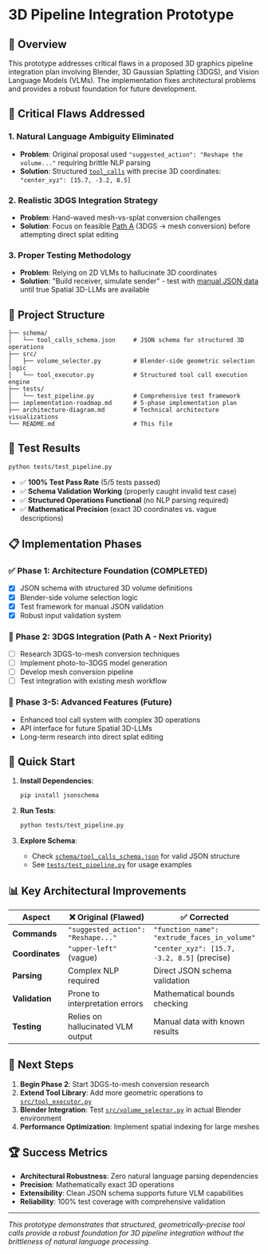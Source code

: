 # 3D Pipeline Integration Prototype

## 🎯 Overview

This prototype addresses critical flaws in a proposed 3D graphics pipeline integration plan involving Blender, 3D Gaussian Splatting (3DGS), and Vision Language Models (VLMs). The implementation fixes architectural problems and provides a robust foundation for future development.

## 🚨 Critical Flaws Addressed

### 1. **Natural Language Ambiguity Eliminated**
- **Problem**: Original proposal used `"suggested_action": "Reshape the volume..."` requiring brittle NLP parsing
- **Solution**: Structured [`tool_calls`](schema/tool_calls_schema.json) with precise 3D coordinates: `"center_xyz": [15.7, -3.2, 8.5]`

### 2. **Realistic 3DGS Integration Strategy**  
- **Problem**: Hand-waved mesh-vs-splat conversion challenges
- **Solution**: Focus on feasible [Path A](implementation-roadmap.md#phase-2-3dgs-integration-path-a---initial-model-generation) (3DGS → mesh conversion) before attempting direct splat editing

### 3. **Proper Testing Methodology**
- **Problem**: Relying on 2D VLMs to hallucinate 3D coordinates
- **Solution**: "Build receiver, simulate sender" - test with [manual JSON data](tests/test_pipeline.py) until true Spatial 3D-LLMs are available

## 📁 Project Structure

```
├── schema/
│   └── tool_calls_schema.json     # JSON schema for structured 3D operations
├── src/
│   ├── volume_selector.py         # Blender-side geometric selection logic
│   └── tool_executor.py           # Structured tool call execution engine
├── tests/
│   └── test_pipeline.py           # Comprehensive test framework
├── implementation-roadmap.md      # 5-phase implementation plan
├── architecture-diagram.md        # Technical architecture visualizations
└── README.md                      # This file
```

## 🧪 Test Results

```bash
python tests/test_pipeline.py
```

- ✅ **100% Test Pass Rate** (5/5 tests passed)
- ✅ **Schema Validation Working** (properly caught invalid test case)
- ✅ **Structured Operations Functional** (no NLP parsing required)
- ✅ **Mathematical Precision** (exact 3D coordinates vs. vague descriptions)

## 📋 Implementation Phases

### ✅ **Phase 1: Architecture Foundation** (COMPLETED)
- [x] JSON schema with structured 3D volume definitions
- [x] Blender-side volume selection logic
- [x] Test framework for manual JSON validation
- [x] Robust input validation system

### 🔄 **Phase 2: 3DGS Integration** (Path A - Next Priority)
- [ ] Research 3DGS-to-mesh conversion techniques
- [ ] Implement photo-to-3DGS model generation
- [ ] Develop mesh conversion pipeline
- [ ] Test integration with existing mesh workflow

### 🚀 **Phase 3-5: Advanced Features** (Future)
- Enhanced tool call system with complex 3D operations
- API interface for future Spatial 3D-LLMs
- Long-term research into direct splat editing

## 🔧 Quick Start

1. **Install Dependencies**:
   ```bash
   pip install jsonschema
   ```

2. **Run Tests**:
   ```bash
   python tests/test_pipeline.py
   ```

3. **Explore Schema**:
   - Check [`schema/tool_calls_schema.json`](schema/tool_calls_schema.json) for valid JSON structure
   - See [`tests/test_pipeline.py`](tests/test_pipeline.py) for usage examples

## 📊 Key Architectural Improvements

| Aspect | ❌ Original (Flawed) | ✅ Corrected |
|--------|---------------------|--------------|
| **Commands** | `"suggested_action": "Reshape..."` | `"function_name": "extrude_faces_in_volume"` |
| **Coordinates** | `"upper-left"` (vague) | `"center_xyz": [15.7, -3.2, 8.5]` (precise) |
| **Parsing** | Complex NLP required | Direct JSON schema validation |
| **Validation** | Prone to interpretation errors | Mathematical bounds checking |
| **Testing** | Relies on hallucinated VLM output | Manual data with known results |

## 🎯 Next Steps

1. **Begin Phase 2**: Start 3DGS-to-mesh conversion research
2. **Extend Tool Library**: Add more geometric operations to [`src/tool_executor.py`](src/tool_executor.py)
3. **Blender Integration**: Test [`src/volume_selector.py`](src/volume_selector.py) in actual Blender environment
4. **Performance Optimization**: Implement spatial indexing for large meshes

## 🏆 Success Metrics

- **Architectural Robustness**: Zero natural language parsing dependencies
- **Precision**: Mathematically exact 3D operations
- **Extensibility**: Clean JSON schema supports future VLM capabilities
- **Reliability**: 100% test coverage with comprehensive validation

---

*This prototype demonstrates that structured, geometrically-precise tool calls provide a robust foundation for 3D pipeline integration without the brittleness of natural language processing.*